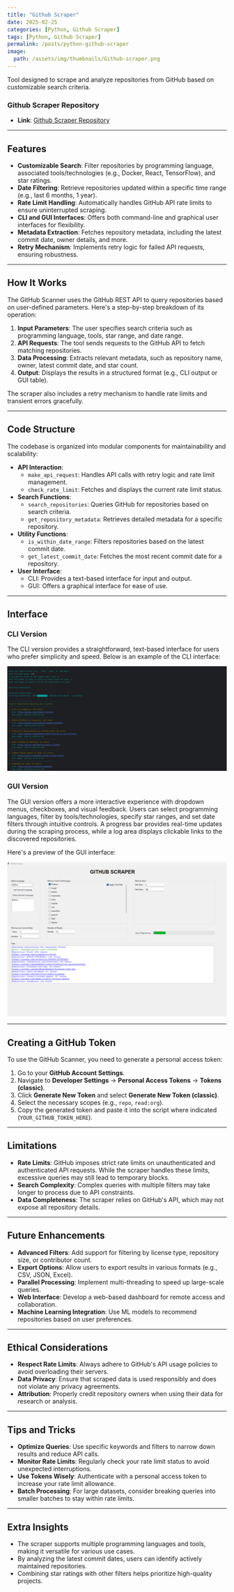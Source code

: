 ```yaml
---
title: "Github Scraper"
date: 2025-02-25
categories: [Python, Github Scraper]
tags: [Python, Github Scraper]
permalink: /posts/python-github-scraper
image:
  path: /assets/img/thumbnails/Github-scraper.png
---
```







Tool designed to scrape and analyze repositories from GitHub based on customizable search criteria. 

### **Github Scraper Repository**
- **Link**: [Github Scraper Repository](https://github.com/Diogo-Lages/Github-Scraper)


---

## **Features**

- **Customizable Search**: Filter repositories by programming language, associated tools/technologies (e.g., Docker, React, TensorFlow), and star ratings.
- **Date Filtering**: Retrieve repositories updated within a specific time range (e.g., last 6 months, 1 year).
- **Rate Limit Handling**: Automatically handles GitHub API rate limits to ensure uninterrupted scraping.
- **CLI and GUI Interfaces**: Offers both command-line and graphical user interfaces for flexibility.
- **Metadata Extraction**: Fetches repository metadata, including the latest commit date, owner details, and more.
- **Retry Mechanism**: Implements retry logic for failed API requests, ensuring robustness.

---

## **How It Works**

The GitHub Scanner uses the GitHub REST API to query repositories based on user-defined parameters. Here's a step-by-step breakdown of its operation:

1. **Input Parameters**: The user specifies search criteria such as programming language, tools, star range, and date range.
2. **API Requests**: The tool sends requests to the GitHub API to fetch matching repositories.
3. **Data Processing**: Extracts relevant metadata, such as repository name, owner, latest commit date, and star count.
4. **Output**: Displays the results in a structured format (e.g., CLI output or GUI table).

The scraper also includes a retry mechanism to handle rate limits and transient errors gracefully.

---

## **Code Structure**

The codebase is organized into modular components for maintainability and scalability:

- **API Interaction**:
  - `make_api_request`: Handles API calls with retry logic and rate limit management.
  - `check_rate_limit`: Fetches and displays the current rate limit status.
- **Search Functions**:
  - `search_repositories`: Queries GitHub for repositories based on search criteria.
  - `get_repository_metadata`: Retrieves detailed metadata for a specific repository.
- **Utility Functions**:
  - `is_within_date_range`: Filters repositories based on the latest commit date.
  - `get_latest_commit_date`: Fetches the most recent commit date for a repository.
- **User Interface**:
  - CLI: Provides a text-based interface for input and output.
  - GUI: Offers a graphical interface for ease of use.

---

## **Interface**

### **CLI Version**
The CLI version provides a straightforward, text-based interface for users who prefer simplicity and speed. Below is an example of the CLI interface:

![CLI Interface](/assets/img/cligithubscraper.png)

### **GUI Version**
The GUI version offers a more interactive experience with dropdown menus, checkboxes, and visual feedback. Users can select programming languages, filter by tools/technologies, specify star ranges, and set date filters through intuitive controls. A progress bar provides real-time updates during the scraping process, while a log area displays clickable links to the discovered repositories.

Here's a preview of the GUI interface:

![GUI Interface](/assets/img/guigithubscraper.png)

---

## **Creating a GitHub Token**

To use the GitHub Scanner, you need to generate a personal access token:

1. Go to your **GitHub Account Settings**.
2. Navigate to **Developer Settings** → **Personal Access Tokens** → **Tokens (classic)**.
3. Click **Generate New Token** and select **Generate New Token (classic)**.
4. Select the necessary scopes (e.g., `repo`, `read:org`).
5. Copy the generated token and paste it into the script where indicated (`YOUR_GITHUB_TOKEN_HERE`).

---

## **Limitations**

- **Rate Limits**: GitHub imposes strict rate limits on unauthenticated and authenticated API requests. While the scraper handles these limits, excessive queries may still lead to temporary blocks.
- **Search Complexity**: Complex queries with multiple filters may take longer to process due to API constraints.
- **Data Completeness**: The scraper relies on GitHub's API, which may not expose all repository details.

---

## **Future Enhancements**

- **Advanced Filters**: Add support for filtering by license type, repository size, or contributor count.
- **Export Options**: Allow users to export results in various formats (e.g., CSV, JSON, Excel).
- **Parallel Processing**: Implement multi-threading to speed up large-scale queries.
- **Web Interface**: Develop a web-based dashboard for remote access and collaboration.
- **Machine Learning Integration**: Use ML models to recommend repositories based on user preferences.

---

## **Ethical Considerations**

- **Respect Rate Limits**: Always adhere to GitHub's API usage policies to avoid overloading their servers.
- **Data Privacy**: Ensure that scraped data is used responsibly and does not violate any privacy agreements.
- **Attribution**: Properly credit repository owners when using their data for research or analysis.

---

## **Tips and Tricks**

- **Optimize Queries**: Use specific keywords and filters to narrow down results and reduce API calls.
- **Monitor Rate Limits**: Regularly check your rate limit status to avoid unexpected interruptions.
- **Use Tokens Wisely**: Authenticate with a personal access token to increase your rate limit allowance.
- **Batch Processing**: For large datasets, consider breaking queries into smaller batches to stay within rate limits.

---

## **Extra Insights**

- The scraper supports multiple programming languages and tools, making it versatile for various use cases.
- By analyzing the latest commit dates, users can identify actively maintained repositories.
- Combining star ratings with other filters helps prioritize high-quality projects.






